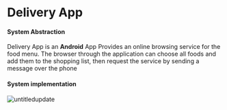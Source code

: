 # Delivery App
#### System Abstraction

Delivery App is an **Android** App Provides an online browsing service for the food menu. The browser through the application can choose all foods and add them to the shopping list, then request the service by sending a message over the phone

#### System implementation

![untitledupdate](https://user-images.githubusercontent.com/70061912/91175691-7a2cae00-e6e1-11ea-8f9b-bab1e34ea91d.gif)
